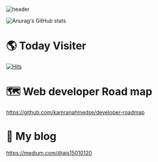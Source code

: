 ![header](https://capsule-render.vercel.app/api?type=wave&color=auto&height=300&section=header&text=Zundal_github&fontSize=90)


![Anurag's GitHub stats](https://github-readme-stats.vercel.app/api?username=Zundal&&show_icons=true&theme=merko)
<!--
# 🧑🏻‍💻 My Profile 🔰
|category|memo|
|:---:|:---:|
|🌱 Learning|python, react native, node|
|👯 Study|BrainStorming|
|🐙 Git hub||
|🧗🏻 BoJ|[![Solved.ac프로필](http://mazassumnida.wtf/api/v2/generate_badge?boj=zeros003)](https://solved.ac/zeros003)|
-->
<!--
# 🙆🏻 My Skill
|category|memo|
|:---:|:---:|
|Language|![PHP](https://img.shields.io/badge/php-%23777BB4.svg?style=for-the-badge&logo=php&logoColor=white) ![Python](https://img.shields.io/badge/python-3670A0?style=for-the-badge&logo=python&logoColor=ffdd54) ![Java](https://img.shields.io/badge/java-%23ED8B00.svg?style=for-the-badge&logo=java&logoColor=white) ![JavaScript](https://img.shields.io/badge/javascript-%23323330.svg?style=for-the-badge&logo=javascript&logoColor=%23F7DF1E) ![Redux](https://img.shields.io/badge/redux-%23593d88.svg?style=for-the-badge&logo=redux&logoColor=white)|
|Framwork|![Laravel](https://img.shields.io/badge/laravel-%23FF2D20.svg?style=for-the-badge&logo=laravel&logoColor=white) ![React Native](https://img.shields.io/badge/react_native-%2320232a.svg?style=for-the-badge&logo=react&logoColor=%2361DAFB) ![Spring](https://img.shields.io/badge/spring-%236DB33F.svg?style=for-the-badge&logo=spring&logoColor=white) 
|SQL|![Oracle](https://img.shields.io/badge/Oracle-F80000?style=for-the-badge&logo=oracle&logoColor=white) ![MySQL](https://img.shields.io/badge/mysql-%2300f.svg?style=for-the-badge&logo=mysql&logoColor=white) ![Postgres](https://img.shields.io/badge/postgres-%23316192.svg?style=for-the-badge&logo=postgresql&logoColor=white) -->  

# 🌎 Today Visiter
[![Hits](https://hits.seeyoufarm.com/api/count/incr/badge.svg?url=https%3A%2F%2Fgithub.com%2Fgjbae1212%2Fhit-counter)](https://hits.seeyoufarm.com) 

# 🗺 Web developer Road map
https://github.com/kamranahmedse/developer-roadmap

# 📘 My blog
https://medium.com/@ajs15010120
